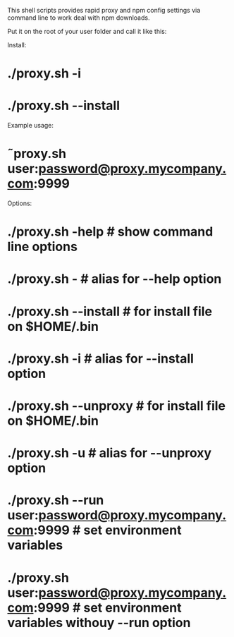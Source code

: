 This shell scripts provides rapid proxy and npm config settings via command line to work deal with npm downloads.

Put it on the root of your user folder and call it like this:

Install: 
#   ./proxy.sh -i
#   ./proxy.sh --install

Example usage: 
#   ˜proxy.sh user:password@proxy.mycompany.com:9999

Options: 
#    ./proxy.sh -help                                              # show command line options
#    ./proxy.sh -                                                  # alias for --help option
#    ./proxy.sh --install                                          # for install file on $HOME/.bin
#    ./proxy.sh -i                                                 # alias for --install option
#    ./proxy.sh --unproxy                                          # for install file on $HOME/.bin
#    ./proxy.sh -u                                                 # alias for --unproxy option
#    ./proxy.sh --run user:password@proxy.mycompany.com:9999       # set environment variables 
#    ./proxy.sh user:password@proxy.mycompany.com:9999             # set environment variables withouy --run option

